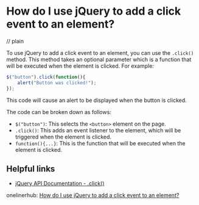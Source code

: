 # How do I use jQuery to add a click event to an element?
// plain

To use jQuery to add a click event to an element, you can use the `.click()` method. This method takes an optional parameter which is a function that will be executed when the element is clicked. For example:

```javascript
$("button").click(function(){
    alert("Button was clicked!");
});
```

This code will cause an alert to be displayed when the button is clicked.

The code can be broken down as follows:

* `$("button")`: This selects the `<button>` element on the page.
* `.click()`: This adds an event listener to the element, which will be triggered when the element is clicked.
* `function(){...}`: This is the function that will be executed when the element is clicked.

## Helpful links
* [jQuery API Documentation - .click()](https://api.jquery.com/click/)

onelinerhub: [How do I use jQuery to add a click event to an element?](https://onelinerhub.com/jquery/how-do-i-use-jquery-to-add-a-click-event-to-an-element)